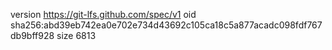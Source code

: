 version https://git-lfs.github.com/spec/v1
oid sha256:abd39eb742ea0e702e734d43692c105ca18c5a877acadc098fdf767db9bff928
size 6813
